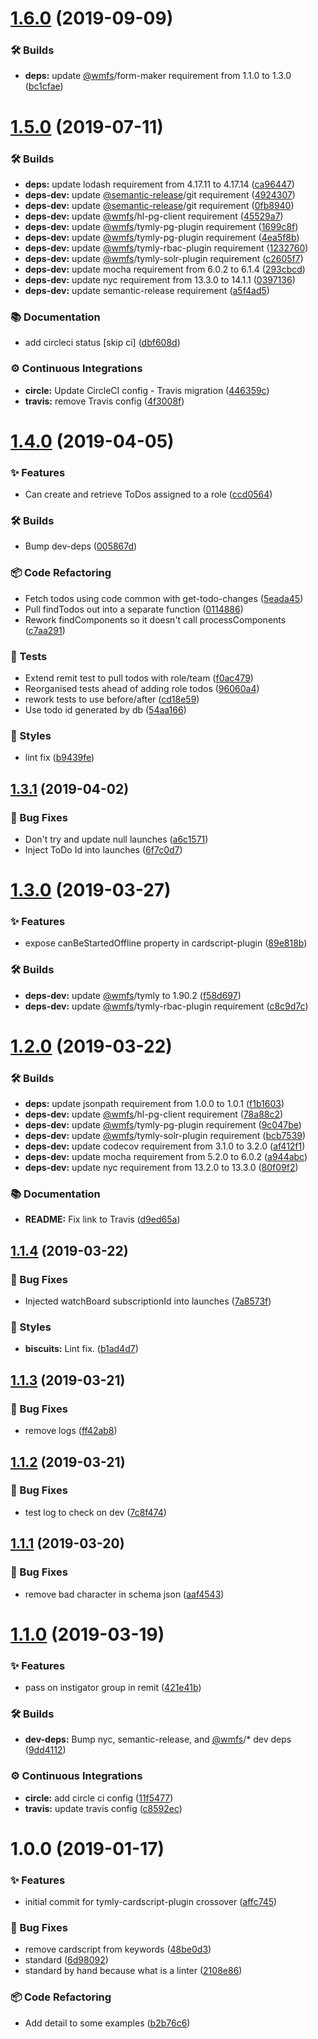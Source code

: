 # [1.6.0](https://github.com/wmfs/tymly-cardscript-plugin/compare/v1.5.0...v1.6.0) (2019-09-09)


### 🛠 Builds

* **deps:** update [@wmfs](https://github.com/wmfs)/form-maker requirement from 1.1.0 to 1.3.0 ([bc1cfae](https://github.com/wmfs/tymly-cardscript-plugin/commit/bc1cfae))

# [1.5.0](https://github.com/wmfs/tymly-cardscript-plugin/compare/v1.4.0...v1.5.0) (2019-07-11)


### 🛠 Builds

* **deps:** update lodash requirement from 4.17.11 to 4.17.14 ([ca96447](https://github.com/wmfs/tymly-cardscript-plugin/commit/ca96447))
* **deps-dev:** update [@semantic-release](https://github.com/semantic-release)/git requirement ([4924307](https://github.com/wmfs/tymly-cardscript-plugin/commit/4924307))
* **deps-dev:** update [@semantic-release](https://github.com/semantic-release)/git requirement ([0fb8940](https://github.com/wmfs/tymly-cardscript-plugin/commit/0fb8940))
* **deps-dev:** update [@wmfs](https://github.com/wmfs)/hl-pg-client requirement ([45529a7](https://github.com/wmfs/tymly-cardscript-plugin/commit/45529a7))
* **deps-dev:** update [@wmfs](https://github.com/wmfs)/tymly-pg-plugin requirement ([1699c8f](https://github.com/wmfs/tymly-cardscript-plugin/commit/1699c8f))
* **deps-dev:** update [@wmfs](https://github.com/wmfs)/tymly-pg-plugin requirement ([4ea5f8b](https://github.com/wmfs/tymly-cardscript-plugin/commit/4ea5f8b))
* **deps-dev:** update [@wmfs](https://github.com/wmfs)/tymly-rbac-plugin requirement ([1232760](https://github.com/wmfs/tymly-cardscript-plugin/commit/1232760))
* **deps-dev:** update [@wmfs](https://github.com/wmfs)/tymly-solr-plugin requirement ([c2605f7](https://github.com/wmfs/tymly-cardscript-plugin/commit/c2605f7))
* **deps-dev:** update mocha requirement from 6.0.2 to 6.1.4 ([293cbcd](https://github.com/wmfs/tymly-cardscript-plugin/commit/293cbcd))
* **deps-dev:** update nyc requirement from 13.3.0 to 14.1.1 ([0397136](https://github.com/wmfs/tymly-cardscript-plugin/commit/0397136))
* **deps-dev:** update semantic-release requirement ([a5f4ad5](https://github.com/wmfs/tymly-cardscript-plugin/commit/a5f4ad5))


### 📚 Documentation

* add circleci status [skip ci] ([dbf608d](https://github.com/wmfs/tymly-cardscript-plugin/commit/dbf608d))


### ⚙️ Continuous Integrations

* **circle:** Update CircleCI config - Travis migration ([446359c](https://github.com/wmfs/tymly-cardscript-plugin/commit/446359c))
* **travis:** remove Travis config ([4f3008f](https://github.com/wmfs/tymly-cardscript-plugin/commit/4f3008f))

# [1.4.0](https://github.com/wmfs/tymly-cardscript-plugin/compare/v1.3.1...v1.4.0) (2019-04-05)


### ✨ Features

* Can create and retrieve ToDos assigned to a role ([ccd0564](https://github.com/wmfs/tymly-cardscript-plugin/commit/ccd0564))


### 🛠 Builds

* Bump dev-deps ([005867d](https://github.com/wmfs/tymly-cardscript-plugin/commit/005867d))


### 📦 Code Refactoring

* Fetch todos using code common with get-todo-changes ([5eada45](https://github.com/wmfs/tymly-cardscript-plugin/commit/5eada45))
* Pull findTodos out into a separate function ([0114886](https://github.com/wmfs/tymly-cardscript-plugin/commit/0114886))
* Rework findComponents so it doesn't call processComponents ([c7aa291](https://github.com/wmfs/tymly-cardscript-plugin/commit/c7aa291))


### 🚨 Tests

* Extend remit test to pull todos with role/team ([f0ac479](https://github.com/wmfs/tymly-cardscript-plugin/commit/f0ac479))
* Reorganised tests ahead of adding role todos ([96060a4](https://github.com/wmfs/tymly-cardscript-plugin/commit/96060a4))
* rework tests to use before/after ([cd18e59](https://github.com/wmfs/tymly-cardscript-plugin/commit/cd18e59))
* Use todo id generated by db ([54aa166](https://github.com/wmfs/tymly-cardscript-plugin/commit/54aa166))


### 💎 Styles

* lint fix ([b9439fe](https://github.com/wmfs/tymly-cardscript-plugin/commit/b9439fe))

## [1.3.1](https://github.com/wmfs/tymly-cardscript-plugin/compare/v1.3.0...v1.3.1) (2019-04-02)


### 🐛 Bug Fixes

* Don't try and update null launches ([a6c1571](https://github.com/wmfs/tymly-cardscript-plugin/commit/a6c1571))
* Inject ToDo Id into launches ([6f7c0d7](https://github.com/wmfs/tymly-cardscript-plugin/commit/6f7c0d7))

# [1.3.0](https://github.com/wmfs/tymly-cardscript-plugin/compare/v1.2.0...v1.3.0) (2019-03-27)


### ✨ Features

* expose canBeStartedOffline property in cardscript-plugin ([89e818b](https://github.com/wmfs/tymly-cardscript-plugin/commit/89e818b))


### 🛠 Builds

* **deps-dev:** update [@wmfs](https://github.com/wmfs)/tymly to 1.90.2 ([f58d697](https://github.com/wmfs/tymly-cardscript-plugin/commit/f58d697))
* **deps-dev:** update [@wmfs](https://github.com/wmfs)/tymly-rbac-plugin requirement ([c8c9d7c](https://github.com/wmfs/tymly-cardscript-plugin/commit/c8c9d7c))

# [1.2.0](https://github.com/wmfs/tymly-cardscript-plugin/compare/v1.1.4...v1.2.0) (2019-03-22)


### 🛠 Builds

* **deps:** update jsonpath requirement from 1.0.0 to 1.0.1 ([f1b1603](https://github.com/wmfs/tymly-cardscript-plugin/commit/f1b1603))
* **deps-dev:** update [@wmfs](https://github.com/wmfs)/hl-pg-client requirement ([78a88c2](https://github.com/wmfs/tymly-cardscript-plugin/commit/78a88c2))
* **deps-dev:** update [@wmfs](https://github.com/wmfs)/tymly-pg-plugin requirement ([9c047be](https://github.com/wmfs/tymly-cardscript-plugin/commit/9c047be))
* **deps-dev:** update [@wmfs](https://github.com/wmfs)/tymly-solr-plugin requirement ([bcb7539](https://github.com/wmfs/tymly-cardscript-plugin/commit/bcb7539))
* **deps-dev:** update codecov requirement from 3.1.0 to 3.2.0 ([af412f1](https://github.com/wmfs/tymly-cardscript-plugin/commit/af412f1))
* **deps-dev:** update mocha requirement from 5.2.0 to 6.0.2 ([a944abc](https://github.com/wmfs/tymly-cardscript-plugin/commit/a944abc))
* **deps-dev:** update nyc requirement from 13.2.0 to 13.3.0 ([80f09f2](https://github.com/wmfs/tymly-cardscript-plugin/commit/80f09f2))


### 📚 Documentation

* **README:** Fix link to Travis ([d9ed65a](https://github.com/wmfs/tymly-cardscript-plugin/commit/d9ed65a))

## [1.1.4](https://github.com/wmfs/tymly-cardscript-plugin/compare/v1.1.3...v1.1.4) (2019-03-22)


### 🐛 Bug Fixes

* Injected watchBoard subscriptionId into launches ([7a8573f](https://github.com/wmfs/tymly-cardscript-plugin/commit/7a8573f))


### 💎 Styles

* **biscuits:** Lint fix. ([b1ad4d7](https://github.com/wmfs/tymly-cardscript-plugin/commit/b1ad4d7))

## [1.1.3](https://github.com/wmfs/tymly-cardscript-plugin/compare/v1.1.2...v1.1.3) (2019-03-21)


### 🐛 Bug Fixes

* remove logs ([ff42ab8](https://github.com/wmfs/tymly-cardscript-plugin/commit/ff42ab8))

## [1.1.2](https://github.com/wmfs/tymly-cardscript-plugin/compare/v1.1.1...v1.1.2) (2019-03-21)


### 🐛 Bug Fixes

* test log to check on dev ([7c8f474](https://github.com/wmfs/tymly-cardscript-plugin/commit/7c8f474))

## [1.1.1](https://github.com/wmfs/tymly-cardscript-plugin/compare/v1.1.0...v1.1.1) (2019-03-20)


### 🐛 Bug Fixes

* remove bad character in schema json ([aaf4543](https://github.com/wmfs/tymly-cardscript-plugin/commit/aaf4543))

# [1.1.0](https://github.com/wmfs/tymly-cardscript-plugin/compare/v1.0.0...v1.1.0) (2019-03-19)


### ✨ Features

* pass on instigator group in remit ([421e41b](https://github.com/wmfs/tymly-cardscript-plugin/commit/421e41b))


### 🛠 Builds

* **dev-deps:** Bump nyc, semantic-release, and [@wmfs](https://github.com/wmfs)/* dev deps ([9dd4112](https://github.com/wmfs/tymly-cardscript-plugin/commit/9dd4112))


### ⚙️ Continuous Integrations

* **circle:** add circle ci config ([11f5477](https://github.com/wmfs/tymly-cardscript-plugin/commit/11f5477))
* **travis:** update travis config ([c8592ec](https://github.com/wmfs/tymly-cardscript-plugin/commit/c8592ec))

# 1.0.0 (2019-01-17)


### ✨ Features

* initial commit for tymly-cardscript-plugin crossover ([affc745](https://github.com/wmfs/tymly-cardscript-plugin/commit/affc745))


### 🐛 Bug Fixes

* remove cardscript from keywords ([48be0d3](https://github.com/wmfs/tymly-cardscript-plugin/commit/48be0d3))
* standard ([6d98092](https://github.com/wmfs/tymly-cardscript-plugin/commit/6d98092))
* standard by hand because what is a linter ([2108e86](https://github.com/wmfs/tymly-cardscript-plugin/commit/2108e86))


### 📦 Code Refactoring

* Add detail to some examples ([b2b76c6](https://github.com/wmfs/tymly-cardscript-plugin/commit/b2b76c6))
